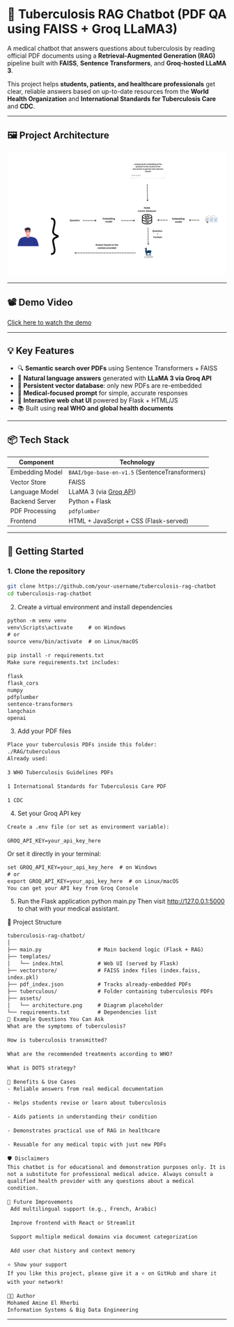 # 🧠 Tuberculosis RAG Chatbot (PDF QA using FAISS + Groq LLaMA3)

A medical chatbot that answers questions about tuberculosis by reading official PDF documents using a **Retrieval-Augmented Generation (RAG)** pipeline built with **FAISS**, **Sentence Transformers**, and **Groq-hosted LLaMA 3**.

This project helps **students, patients, and healthcare professionals** get clear, reliable answers based on up-to-date resources from the **World Health Organization** and **International Standards for Tuberculosis Care** and **CDC**.

---

## 🖼️ Project Architecture

![Architecture Diagram](./assets/architecture.png)  

---

## 📽️ Demo Video

[ Click here to watch the demo](https://drive.google.com/drive/folders/1rhmyh866TvEqPsQ-Nae_JNyVMKRwMGCb?usp=sharing)  

---

## 💡 Key Features

- 🔍 **Semantic search over PDFs** using Sentence Transformers + FAISS
- 🧠 **Natural language answers** generated with **LLaMA 3 via Groq API**
- 📄 **Persistent vector database**: only new PDFs are re-embedded
- 🏥 **Medical-focused prompt** for simple, accurate responses
- 🔁 **Interactive web chat UI** powered by Flask + HTML/JS
- 📚 Built using **real WHO and global health documents**

---

## 📦 Tech Stack

| Component         | Technology                              |
|------------------|------------------------------------------|
| Embedding Model  | `BAAI/bge-base-en-v1.5` (SentenceTransformers) |
| Vector Store     | FAISS                                    |
| Language Model   | LLaMA 3 (via [Groq API](https://console.groq.com)) |
| Backend Server   | Python + Flask                           |
| PDF Processing   | `pdfplumber`                             |
| Frontend         | HTML + JavaScript + CSS (Flask-served)         |

---

## 🚀 Getting Started

### 1. Clone the repository

```bash
git clone https://github.com/your-username/tuberculosis-rag-chatbot
cd tuberculosis-rag-chatbot
```
2. Create a virtual environment and install dependencies
```
python -m venv venv
venv\Scripts\activate     # on Windows
# or
source venv/bin/activate  # on Linux/macOS

pip install -r requirements.txt
Make sure requirements.txt includes:

flask
flask_cors
numpy
pdfplumber
sentence-transformers
langchain
openai
```
3. Add your PDF files
```
Place your tuberculosis PDFs inside this folder:   
./RAG/tuberculous  
Already used:  
  
3 WHO Tuberculosis Guidelines PDFs

1 International Standards for Tuberculosis Care PDF

1 CDC
```
4. Set your Groq API key
```
Create a .env file (or set as environment variable):

GROQ_API_KEY=your_api_key_here
```
Or set it directly in your terminal:
```
set GROQ_API_KEY=your_api_key_here  # on Windows
# or
export GROQ_API_KEY=your_api_key_here  # on Linux/macOS
You can get your API key from Groq Console
```
5. Run the Flask application
python main.py
Then visit http://127.0.0.1:5000 to chat with your medical assistant.

📁 Project Structure
```
tuberculosis-rag-chatbot/
│
├── main.py                  # Main backend logic (Flask + RAG)
├── templates/
│   └── index.html           # Web UI (served by Flask)
├── vectorstore/             # FAISS index files (index.faiss, index.pkl)
├── pdf_index.json           # Tracks already-embedded PDFs
├── tuberculous/             # Folder containing tuberculosis PDFs
├── assets/
│   └── architecture.png     # Diagram placeholder
└── requirements.txt         # Dependencies list
💬 Example Questions You Can Ask
What are the symptoms of tuberculosis?

How is tuberculosis transmitted?

What are the recommended treatments according to WHO?

What is DOTS strategy?

🎯 Benefits & Use Cases
- Reliable answers from real medical documentation

- Helps students revise or learn about tuberculosis

- Aids patients in understanding their condition

- Demonstrates practical use of RAG in healthcare

- Reusable for any medical topic with just new PDFs

🛡️ Disclaimers
This chatbot is for educational and demonstration purposes only. It is not a substitute for professional medical advice. Always consult a qualified health provider with any questions about a medical condition.

🧠 Future Improvements
 Add multilingual support (e.g., French, Arabic)

 Improve frontend with React or Streamlit

 Support multiple medical domains via document categorization

 Add user chat history and context memory

⭐️ Show your support
If you like this project, please give it a ⭐️ on GitHub and share it with your network!

🧑‍💻 Author
Mohamed Amine El Rherbi
Information Systems & Big Data Engineering
```

---
